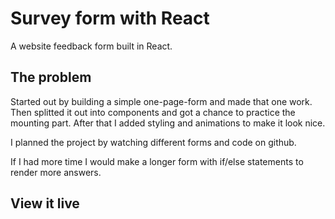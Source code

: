 # Survey form with React

A website feedback form built in React. 

## The problem

Started out by building a simple one-page-form and made that one work. Then splitted it out into components and got a chance to practice the mounting part. After that I added styling and animations to make it look nice. 

I planned the project by watching different forms and code on github. 

If I had more time I would make a longer form with if/else statements to render more answers.

## View it live


